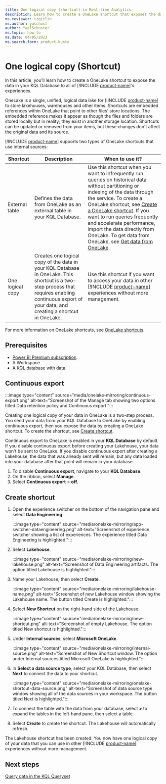 ```yaml
---
title: One logical copy (shortcut) in Real-time Analytics
description: Learn how to create a OneLake shortcut that exposes the data in your KQL Database to other [!INCLUDE [product-name](../includes/product-name.md)] experiences.
ms.reviewer: tzgitlin
ms.author: yaschust
author: YaelSchuster
ms.topic: how-to
ms.date: 04/05/2023
ms.search.form: product-kusto
---
```


# One logical copy (Shortcut)

In this article, you'll learn how to create a OneLake shortcut to expose the data in your KQL Database to all of [!INCLUDE [product-name](../includes/product-name.md)]'s experiences.

OneLake is a single, unified, logical data lake for [!INCLUDE [product-name](../includes/product-name.md)] to store lakehouses, warehouses and other items. Shortcuts are embedded references within OneLake that point to other files’ store locations.  The embedded reference makes it appear as though the files and folders are stored locally but in reality; they exist in another storage location. Shortcuts can be updated or removed from your items, but these changes don't affect the original data and its source.

[!INCLUDE [product-name](../includes/product-name.md)] supports two types of OneLake shortcuts that use internal sources:

| Shortcut | Description | When to use it? |
|---------| --------- | --------- |
|External table| Defines the data from OneLake as an external table in your KQL Database. | Use this shortcut when you want to infrequently run queries on historical data without partitioning or indexing of the data through the service. To create a OneLake shortcut, see [Create a OneLake shortcut](onelake-shortcut.md). If you want to run queries frequently and accelerate performance, import the data directly from OneLake. To get data from OneLake, see [Get data from OneLake](get-data-onelake.md).
|One logical copy| Creates one logical copy of the data in your KQL Database in OneLake. This shortcut is a two-step process that requires enabling continuous export of your data, and creating a shortcut in OneLake. | Use this shortcut if you want to access your data in other [!INCLUDE [product-name](../includes/product-name.md)] experiences without more management. |

For more information on OneLake shortcuts, see [OneLake shortcuts](../onelake/onelake-shortcuts.md).

## Prerequisites

* [Power BI Premium subscription](/power-bi/enterprise/service-admin-premium-purchase).
* A Workspace
* A [KQL database](create-database.md) with data.

## Continuous export

:::image type="content" source="media/onelake-mirroring/continuous-export.png" alt-text="Screenshot of the Manage tab showing two options titled Data retention policy and Continuous export.":::

Creating one logical copy of your data in OneLake is a two-step process. You send your data from your KQL Database to OneLake by enabling continuous export, then you expose the data by creating a OneLake shortcut. To create the shortcut, see [Create shortcut](#create-shortcut).

Continuous export to OneLake is enabled in your **KQL Database** by default. If you disable continuous export before creating your Lakehouse, your data won't be sent to OneLake. If you disable continuous export after creating a Lakehouse, the data that was already sent will remain, but any data loaded into your database after that point will remain in your database.

1. To disable **Continuous export**, navigate to your **KQL Database**.
1. On the ribbon, select **Manage**.
1. Select **Continuous export** > **off**.

## Create shortcut

1. Open the experience switcher on the bottom of the navigation pane and select **Data Engineering**.

    :::image type="content" source="media/onelake-mirroring/app-switcher-dataengineering.png" alt-text="Screenshot of experience switcher showing a list of experiences. The experience titled Data Engineering is highlighted.":::

1. Select **Lakehouse**.

     :::image type="content" source="media/onelake-mirroring/new-lakehouse.png" alt-text="Screenshot of Data Engineering artifacts. The option titled Lakehouse is highlighted.":::

1. Name your Lakehouse, then select **Create**.

    :::image type="content" source="media/onelake-mirroring/lakehouse-name.png" alt-text="Screenshot of new Lakehouse window showing the Lakehouse name. The button titled Create is highlighted.":::

1. Select **New Shortcut** on the right-hand side of the Lakehouse.

    :::image type="content" source="media/onelake-mirroring/new-shortcut.png" alt-text="Screenshot of empty Lakehouse. The option titled New shortcut is highlighted.":::

1. Under **Internal sources**, select **Microsoft OneLake**.

    :::image type="content" source="media/onelake-mirroring/internal-source.png" alt-text="Screenshot of New Shortcut window. The option under Internal sources titled Microsoft OneLake is highlighted.":::

1. In **Select a data source type**, select your KQL Database, then select **Next** to connect the data to your shortcut.

    :::image type="content" source="media/onelake-mirroring/onelake-shortcut-data-source.png" alt-text="Screenshot of data source type window showing all of the data sources in your workspace. The button titled Next is highlighted.":::

1. To connect the table with the data from your database, select **>** to expand the tables in the left-hand pane, then select a table.

1. Select **Create** to create the shortcut. The Lakehouse will automatically refresh.

The Lakehouse shortcut has been created. You now have one logical copy of your data that you can use in other [!INCLUDE [product-name](../includes/product-name.md)] experiences without more management.

## Next steps

[Query data in the KQL Queryset](kusto-query-set.md)
